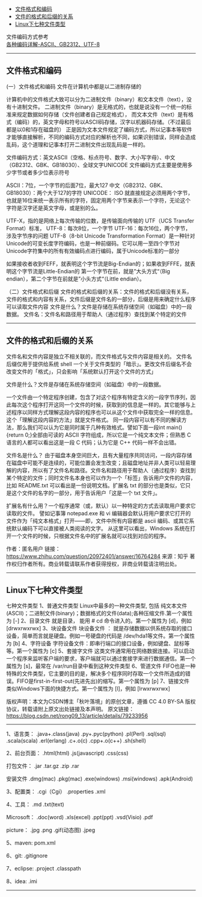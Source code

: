 - [文件格式和编码](#文件格式和编码)
- [文件的格式和后缀的关系](#文件的格式和后缀的关系)
- [Linux下七种文件类型](#Linux下七种文件类型)

文件编码方式参考  
[各种编码详解-ASCII、GB2312、UTF-8](各种编码详解-ASCII、GB2312、UTF-8.md)

---------------------------------------------------------------------------------------------------------------------

## 文件格式和编码

(一）文件格式和编码
文件在计算机中都是以二进制存储的

计算机中的文件格式大致可以分为二进制文件（binary）和文本文件（text），没有十进制文件。
二进制文件（binary）是无格式的，也就是说没有一个统一的标准来规定数据如何存储（文件创建者自己规定格式），
而文本文件（text）是有格式（编码）的，英文字母和符号以ASCII码存储，汉字以机器码存储。（不过最后都是以0和1存在磁盘的）
正是因为文本文件规定了编码方式，所以记事本等软件才能够直接解析，不同的编码方式对应的解析也不同，如果识别错误，同样会造成乱码，这个道理和记事本打开二进制文件出现乱码是一样的。



文件编码方式：英文ASCII（空格、标点符号、数字、大小写字母）、中文（GB2312、GBK、GB18030）、全球文字UNICODE
文件编码方式主要是使用多少字节或者多少位表示符号

ASCII：7位，一个字节的后面7位，最大127
中文（GB2312、GBK、GB18030）：两个大于127的字符
UNICODE： ISO 就直接规定必须用两个字节，也就是16位来统一表示所有的字符，固定用两个字节来表示一个字符，无论这个字符是汉字还是英文字母，或是别的么。


UTF-X，指的是网络上每次传输的位数，是传输面向传输的 UTF（UCS Transfer Format）标准，
UTF-8：每次8位，一个字节
UTF-16：每次16位，两个字节，涉及字节序的问题
UTF-8（8-bit Unicode Transformation Format）是一种针对Unicode的可变长度字符编码，也是一种前缀码。它可以用一至四个字节对Unicode字符集中的所有有效编码点进行编码，属于Unicode标准的一部分

如果接收者收到FEFF，就表明这个字节流是Big-Endian的；如果收到FFFE，就表明这个字节流是Little-Endian的
第一个字节在前，就是”大头方式“（Big endian），第二个字节在前就是”小头方式“（Little endian）。

（二）文件格式和后缀
文件的格式和后缀的关系：文件的格式和后缀没有关系，文件的格式和内容有关系，文件后缀是文件名的一部分，后缀是用来确定什么程序可以读取文件内容
文件是什么？文件是存储在系统存储空间（如磁盘）中的一段数据。
文件名：文件名和路径用于帮助人（通过程序）查找到某个特定的文件



---------------------------------------------------------------------------------------------------------------------

## 文件的格式和后缀的关系

文件名和文件内容是独立不相关联的，而文件格式与文件内容是相关的。
文件名后缀仅用于提供给系统 shell 一个关于文件类型的「暗示」。更改文件后缀名不会改变文件的「格式」，只会影响「系统默认打开这个文件的方式」



文件是什么？文件是存储在系统存储空间（如磁盘）中的一段数据。

一个文件由一个特定程序创建，包含了对这个程序有特定含义的一段字节序列，因此每次这个程序打开这同一个文件的时候，获取到的信息是一样的。其它能够与上述程序以同样方式理解这段内容的程序也可以从这个文件中获取完全一样的信息。这个「理解这段内容的方法」就是文件格式。
同一段内容可以有不同的解读方法，那么我们可以认为它是同时属于几种有效格式。譬如下面一段int main() {return 0;}全部由可读的 ASCII 字符组成，所以它是一个纯文本文件；但熟悉 C 语言的人都可以看出这是一段 C 代码；认为它是 C++ 代码一样不会出错。


文件名是什么？
由于磁盘本身空间巨大，且有大量程序共同访问，一段内容存储在磁盘中可能不是连续的，可能位置会发生改变；且磁盘地址并非人类可以轻易理解的内容，所以有了文件名和路径。文件名和路径用于帮助人（通过程序）查找到某个特定的文件；同时文件名本身也可以作为一个「标签」告诉用户文件的内容，比如 README.txt 可以看出是一份说明文档。扩展名 txt 的部分也是类似，它只是这个文件的名字的一部分，用于告诉用户「这是一个 txt 文件」。

扩展名有什么用？一个程序通常（或，默认）以一种特定的方式去读取用户要求它读取的文件。
譬如记事簿 notepad.exe 和 vi 编辑器会默认将用户要求它打开的文件作为「纯文本格式」打开——即，文件中所有内容都是 ascii 编码、或其它系统默认编码下可以直接被人类阅读的文字。
从这里可以看出，Windows 系统在打开一个文件的时候，只根据文件名中的扩展名就可以找到对应的程序。


作者：匿名用户
链接：https://www.zhihu.com/question/20972401/answer/16764284
来源：知乎
著作权归作者所有。商业转载请联系作者获得授权，非商业转载请注明出处。

---------------------------------------------------------------------------------------------------------------------

## Linux下七种文件类型


七种文件类型
1、普通文件类型
Linux中最多的一种文件类型, 包括 纯文本文件(ASCII)；二进制文件(binary)；数据格式的文件(data);各种压缩文件.第一个属性为 [-]
2、目录文件
就是目录， 能用 # cd 命令进入的。第一个属性为 [d]，例如 [drwxrwxrwx]
3、块设备文件
块设备文件 ： 就是存储数据以供系统存取的接口设备，简单而言就是硬盘。例如一号硬盘的代码是 /dev/hda1等文件。第一个属性为 [b]
4、字符设备
字符设备文件：即串行端口的接口设备，例如键盘、鼠标等等。第一个属性为 [c]
5、套接字文件
这类文件通常用在网络数据连接。可以启动一个程序来监听客户端的要求，客户端就可以通过套接字来进行数据通信。第一个属性为 [s]，最常在 /var/run目录中看到这种文件类型
6、管道文件
FIFO也是一种特殊的文件类型，它主要的目的是，解决多个程序同时存取一个文件所造成的错误。FIFO是first-in-first-out(先进先出)的缩写。第一个属性为 [p]
7、链接文件
类似Windows下面的快捷方式。第一个属性为 [l]，例如 [lrwxrwxrwx]

版权声明：本文为CSDN博主「秋叶落境」的原创文章，遵循 CC 4.0 BY-SA 版权协议，转载请附上原文出处链接及本声明。
原文链接：https://blog.csdn.net/rong09_13/article/details/79233956

---------------------------------------------------------------------------------------------------------------------

1、语言类：
.java+.class(java)
.py+.pyc(python)
.pl(Perl)
.sql(sql)
.scala(scala)
.erl(erlang)
.c+.o(c)
.cpp+.o(c++)
.sh(shell)


2、前台页面：
.html(html)
.js(javascript)
.css(css)


打包文件：
.jar
.tar.gz
.zip
.rar


安装文件
.dmg(mac)
.pkg(mac)
.exe(windows)
.msi(windows)
.apk(Android)



3、配置类：
.cgi（Cgi）
.properties
.xml


4、工具：
.md
.txt(text)


Microsoft：
.doc(word)
.xls(excel)
.ppt(ppt)
.vsd(Visio)
.pdf

picture：
.jpg
.png
.gif(动态图)
.jpeg


5、maven:
pom.xml



6、git:
.gitignore


7、eclipse:
.project
.classpath


8、idea:
.imi


---------------------------------------------------------------------------------------------------------------------

